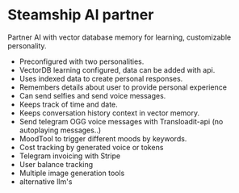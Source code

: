 # Steamship AI partner

Partner AI with vector database memory for learning, customizable personality.

- Preconfigured with two personalities.
- VectorDB learning configured, data can be added with api.
- Uses indexed data to create personal responses.
- Remembers details about user to provide personal experience
- Can send selfies and send voice messages.
- Keeps track of time and date.
- Keeps conversation history context in vector memory.
- Send telegram OGG voice messages with Transloadit-api (no autoplaying messages..)
- MoodTool to trigger different moods by keywords.
- Cost tracking by generated voice or tokens
- Telegram invoicing with Stripe
- User balance tracking
- Multiple image generation tools
- alternative llm's



